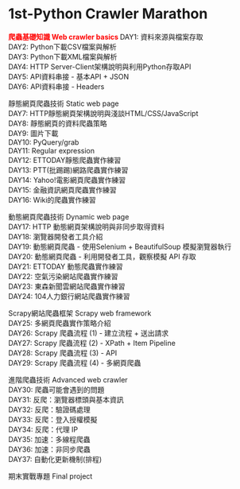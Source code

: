 # 1st-Python Crawler Marathon

**<font color = red>爬蟲基礎知識 Web crawler basics  </font>**
DAY1: 資料來源與檔案存取  
DAY2: Python下載CSV檔案與解析  
DAY3: Python下載XML檔案與解析  
DAY4: HTTP Server-Client架構說明與利用Python存取API  
DAY5: API資料串接 - 基本API + JSON  
DAY6: API資料串接 - Headers  

靜態網頁爬蟲技術 Static web page  
DAY7: HTTP靜態網頁架構說明與淺談HTML/CSS/JavaScript  
DAY8: 靜態網頁的資料爬蟲策略  
DAY9: 圖片下載  
DAY10: PyQuery/grab  
DAY11: Regular expression  
DAY12: ETTODAY靜態爬蟲實作練習  
DAY13: PTT(批踢踢)網路爬蟲實作練習  
DAY14: Yahoo!電影網頁爬蟲實作練習  
DAY15: 金融資訊網頁爬蟲實作練習  
DAY16: Wiki的爬蟲實作練習  

動態網頁爬蟲技術 Dynamic web page  
DAY17: HTTP 動態網頁架構說明與非同步取得資料  
DAY18: 瀏覽器開發者工具介紹  
DAY19: 動態網頁爬蟲 - 使用Selenium + BeautifulSoup 模擬瀏覽器執行  
DAY20: 動態網頁爬蟲 - 利用開發者工具，觀察模擬 API 存取  
DAY21: ETTODAY 動態爬蟲實作練習  
DAY22: 空氣污染網站爬蟲實作練習  
DAY23: 東森新聞雲網站爬蟲實作練習  
DAY24: 104人力銀行網站爬蟲實作練習  

Scrapy網站爬蟲框架 Scrapy web framework  
DAY25: 多網頁爬蟲實作策略介紹  
DAY26: Scrapy 爬蟲流程 (1) - 建立流程 + 送出請求  
DAY27: Scrapy 爬蟲流程 (2) - XPath + Item Pipeline  
DAY28: Scrapy 爬蟲流程 (3) - API  
DAY29: Scrapy 爬蟲流程 (4) - 多網頁爬蟲  

進階爬蟲技術 Advanced web crawler  
DAY30: 爬蟲可能會遇到的問題  
DAY31: 反爬：瀏覽器標頭與基本資訊  
DAY32: 反爬：驗證碼處理  
DAY33: 反爬：登入授權模擬  
DAY34: 反爬：代理 IP  
DAY35: 加速：多線程爬蟲  
DAY36: 加速：非同步爬蟲  
DAY37: 自動化更新機制(排程)  

期末實戰專題 Final project
